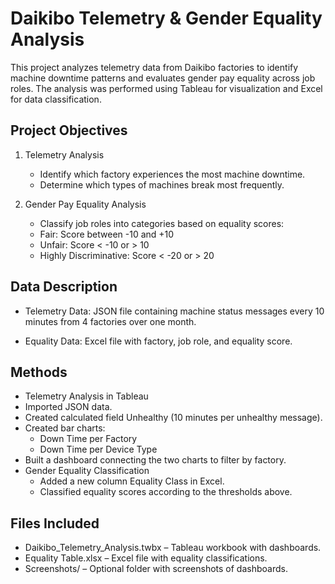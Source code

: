 # Daikibo Telemetry & Gender Equality Analysis
This project analyzes telemetry data from Daikibo factories to identify machine downtime patterns and evaluates gender pay equality across job roles. The analysis was performed using Tableau for visualization and Excel for data classification.

## Project Objectives

1. Telemetry Analysis
   - Identify which factory experiences the most machine downtime.
    - Determine which types of machines break most frequently.

2. Gender Pay Equality Analysis
    - Classify job roles into categories based on equality scores:
     - Fair: Score between -10 and +10
     - Unfair: Score < -10 or > 10
      - Highly Discriminative: Score < -20 or > 20

## Data Description

- Telemetry Data: JSON file containing machine status messages every 10 minutes from 4 factories over one month.

- Equality Data: Excel file with factory, job role, and equality score.

## Methods

- Telemetry Analysis in Tableau
- Imported JSON data.
- Created calculated field Unhealthy (10 minutes per unhealthy message).
- Created bar charts:
   - Down Time per Factory
   - Down Time per Device Type
- Built a dashboard connecting the two charts to filter by factory.
- Gender Equality Classification
  - Added a new column Equality Class in Excel.
  - Classified equality scores according to the thresholds above.
## Files Included
- Daikibo_Telemetry_Analysis.twbx – Tableau workbook with dashboards.
- Equality Table.xlsx – Excel file with equality classifications.
- Screenshots/ – Optional folder with screenshots of dashboards.
